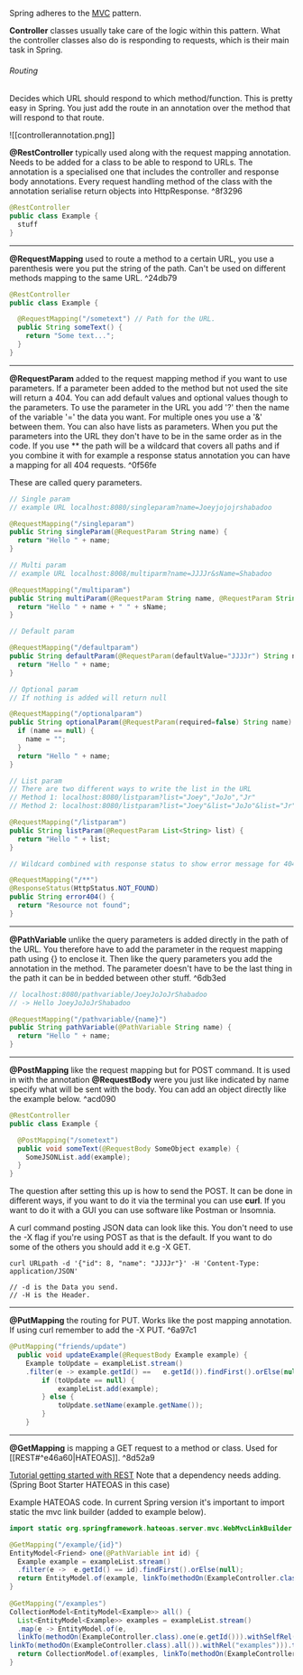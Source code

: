 Spring adheres to the [MVC](https://developer.mozilla.org/en-US/docs/Glossary/MVC) pattern.

**Controller** classes usually take care of the logic within this pattern. What the controller classes also do is responding to requests, which is their main task in Spring.
###### Routing
Decides which URL should respond to which method/function. This is pretty easy in Spring. You just add the route in an annotation over the method that will respond to that route.

![[controllerannotation.png]]

**@RestController** typically used along with the request mapping annotation. Needs to be added for a class to be able to respond to URLs. The annotation is a specialised one that includes the controller and response body annotations. Every request handling method of the class with the annotation serialise return objects into HttpResponse.  ^8f3296

```java
@RestController
public class Example {
  stuff
}
```

***

**@RequestMapping** used to route a method to a certain URL, you use a parenthesis were you put the string of the path. Can't be used on different methods mapping to the same URL. ^24db79

```java
@RestController
public class Example {

  @RequestMapping("/sometext") // Path for the URL.
  public String someText() {
    return "Some text...";
  }
}
```

***

**@RequestParam** added to the request mapping method if you want to use parameters. If a parameter been added to the method but not used the site will return a 404. You can add default values and optional values though to the parameters. To use the parameter in the URL you add '?' then the name of the variable '=' the data you want. For multiple ones you use a '&' between them. You can also have lists as parameters. When you put the parameters into the URL they don't have to be in the same order as in the code. If you use \** the path will be a wildcard that covers all paths and if you combine it with for example a response status annotation you can have a mapping for all 404 requests. ^0f56fe

These are called query parameters.

```java
// Single param
// example URL localhost:8080/singleparam?name=Joeyjojojrshabadoo

@RequestMapping("/singleparam")
public String singleParam(@RequestParam String name) {
  return "Hello " + name;
}

// Multi param
// example URL localhost:8008/multiparm?name=JJJJr&sName=Shabadoo

@RequestMapping("/multiparam")
public String multiParam(@RequestParam String name, @RequestParam String sName) {
  return "Hello " + name + " " + sName;
}

// Default param

@RequestMapping("/defaultparam")
public String defaultParam(@RequestParam(defaultValue="JJJJr") String name) {
  return "Hello " + name;
}

// Optional param
// If nothing is added will return null

@RequestMapping("/optionalparam")
public String optionalParam(@RequestParam(required=false) String name) {
  if (name == null) {
    name = "";
  }
  return "Hello " + name;
}

// List param
// There are two different ways to write the list in the URL
// Method 1: localhost:8080/listparam?list="Joey","JoJo","Jr"
// Method 2: localhost:8080/listparam?list="Joey"&list="JoJo"&list="Jr"

@RequestMapping("/listparam")
public String listParam(@RequestParam List<String> list) {
  return "Hello " + list;
}

// Wildcard combined with response status to show error message for 404.

@RequestMapping("/**")
@ResponseStatus(HttpStatus.NOT_FOUND)
public String error404() {
  return "Resource not found";
}

```

***

**@PathVariable** unlike the query parameters is added directly in the path of the URL. You therefore have to add the parameter in the request mapping path using {} to enclose it. Then like the query parameters you add the annotation in the method. The parameter doesn't have to be the last thing in the path it can be in bedded between other stuff. ^6db3ed

```java
// localhost:8080/pathvariable/JoeyJoJoJrShabadoo
// -> Hello JoeyJoJoJrShabadoo

@RequestMapping("/pathvariable/{name}")
public String pathVariable(@PathVariable String name) {
  return "Hello " + name;
}
```

***

**@PostMapping** like the request mapping but for POST command. It is used in with the annotation **@RequestBody** were you just like indicated by name specify what will be sent with the body. You can add an object directly like the example below. ^acd090

```java
@RestController
public class Example {

  @PostMapping("/sometext") 
  public void someText(@RequestBody SomeObject example) {
    SomeJSONList.add(example);
  }
}
```

The question after setting this up is how to send the POST. It can be done in different ways, if you want to do it via the terminal you can use **curl**. If you want to do it with a GUI you can use software like Postman or Insomnia.

A curl command posting JSON data can look like this. You don't need to use the -X flag if you're using POST as that is the default. If you want to do some of the others you should add it e.g -X GET.

```terminal
curl URLpath -d '{"id": 8, "name": "JJJJr"}' -H 'Content-Type: application/JSON'

// -d is the Data you send.
// -H is the Header.
```

***

**@PutMapping** the routing for PUT. Works like the post mapping annotation. If using curl remember to add the -X PUT. ^6a97c1

```java 
@PutMapping("friends/update")
  public void updateExample(@RequestBody Example example) {
    Example toUpdate = exampleList.stream()
    .filter(e -> example.getId() ==   e.getId()).findFirst().orElse(null);
        if (toUpdate == null) {
            exampleList.add(example);
        } else {
            toUpdate.setName(example.getName());
        }
    }
```

***

**@GetMapping** is mapping a GET request to a method or class. Used for [[REST#^e46a60|HATEOAS]]. ^8d52a9

[Tutorial getting started with REST](https://spring.io/guides/tutorials/rest)
Note that a dependency needs adding. (Spring Boot Starter HATEOAS in this case)

Example HATEOAS code. In current Spring version it's important to import static the mvc link builder (added to example below).

```java
import static org.springframework.hateoas.server.mvc.WebMvcLinkBuilder.*;

@GetMapping("/example/{id}")  
EntityModel<Friend> one(@PathVariable int id) {  
  Example example = exampleList.stream()
  .filter(e ->  e.getId() == id).findFirst().orElse(null);  
  return EntityModel.of(example, linkTo(methodOn(ExampleController.class).one(id)).withSelfRel(),        linkTo(methodOn(ExampleController.class).allExample()).withRel("examples"));  
}  
  
@GetMapping("/examples")  
CollectionModel<EntityModel<Example>> all() {  
  List<EntityModel<Example>> examples = exampleList.stream()
  .map(e -> EntityModel.of(e,  
  linkTo(methodOn(ExampleController.class).one(e.getId())).withSelfRel(),
linkTo(methodOn(ExampleController.class).all()).withRel("examples"))).toList();  
  return CollectionModel.of(examples, linkTo(methodOn(ExampleController.class).all()).withSelfRel());  
}
```